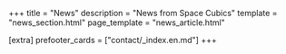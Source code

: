 +++
title = "News"
description = "News from Space Cubics"
template = "news_section.html"
page_template = "news_article.html"

[extra]
prefooter_cards = ["contact/_index.en.md"]
+++
